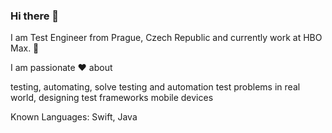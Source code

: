 ### Hi there 👋
I am Test Engineer from Prague, Czech Republic and currently work at HBO Max. 🔭 

I am passionate ❤️ about

testing,
automating,
solve testing and automation test problems in real world,
designing test frameworks
mobile devices

Known Languages:
		Swift, Java
<!--
**darinamas/darinamas** is a ✨ _special_ ✨ repository because its `README.md` (this file) appears on your GitHub profile.

Here are some ideas to get you started:

- 🔭 I’m currently working on ...
- 🌱 I’m currently learning ...
- 👯 I’m looking to collaborate on ...
- 🤔 I’m looking for help with ...
- 💬 Ask me about ...
- 📫 How to reach me: ...
- 😄 Pronouns: ...
- ⚡ Fun fact: ...
-->

